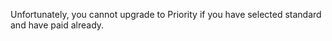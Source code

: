 Unfortunately, you cannot upgrade to Priority if you have selected standard and have paid already. 
